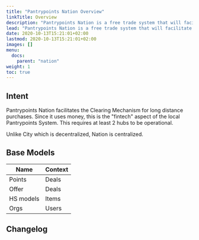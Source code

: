 ```yaml
---
title: "Pantrypoints Nation Overview"
linkTitle: Overview
description: "Pantrypoints Nation is a free trade system that will facilitate prepaid trade financing for long distance purchases"
lead: "Pantrypoints Nation is a free trade system that will facilitate prepaid trade financing for long distance purchases"
date: 2020-10-13T15:21:01+02:00
lastmod: 2020-10-13T15:21:01+02:00
images: []
menu:
  docs:
    parent: "nation"
weight: 1
toc: true
---
```



## Intent

Pantrypoints Nation facilitates the Clearing Mechanism for long distance purchases. Since it uses money, this is the "fintech" aspect of the local Pantrypoints System. This requires at least 2 hubs to be operational.

Unlike City which is decentralized, Nation is centralized. 


## Base Models

Name | Context
---| ---
Points | Deals
Offer | Deals
HS models | Items
Orgs | Users


## Changelog

